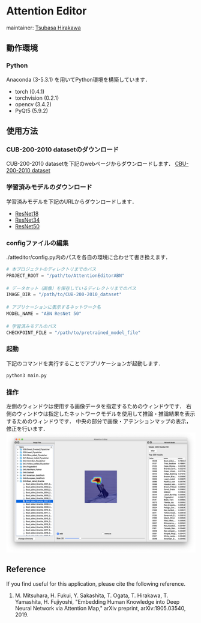 # Attention Editor
maintainer: [Tsubasa Hirakawa](https://thirakawa.github.io)


## 動作環境

### Python
Anaconda (3-5.3.1) を用いてPython環境を構築しています．
* torch (0.4.1)
* torchvision (0.2.1)
* opencv (3.4.2)
* PyQt5 (5.9.2)


## 使用方法

### CUB-200-2010 datasetのダウンロード
CUB-200-2010 datasetを下記のwebページからダウンロードします．
[CBU-200-2010 dataset](http://www.vision.caltech.edu/visipedia/CUB-200.html)

### 学習済みモデルのダウンロード
学習済みモデルを下記のURLからダウンロードします．
* [ResNet18](https://drive.google.com/open?id=1SGlBahck_F8CkBmfxkCCjBjA_2UT_t1v)
* [ResNet34](https://drive.google.com/open?id=1u0HI9FXjoO_WH4JLQvqE_ZEvp_0WD-PH)
* [ResNet50](https://drive.google.com/open?id=15it2_wGo41FRFlrTMJR66Ve42P1lJNDr)


### configファイルの編集
./atteditor/config.py内のパスを各自の環境に合わせて書き換えます．
```python
# 本プロジェクトのディレクトリまでのパス
PROJECT_ROOT = "/path/to/AttentionEditorABN"

# データセット（画像）を保存しているディレクトリまでのパス
IMAGE_DIR = "/path/to/CUB-200-2010_dataset"

# アプリケーションに表示するネットワーク名
MODEL_NAME = "ABN ResNet 50"

# 学習済みモデルのパス
CHECKPOINT_FILE = "/path/to/pretrained_model_file"
```

### 起動
下記のコマンドを実行することでアプリケーションが起動します．
```bash
python3 main.py
```

### 操作

左側のウィンドウは使用する画像データを指定するためのウィンドウです．
右側のウィンドウは指定したネットワークモデルを使用して推論・推論結果を表示するためのウィンドウです．
中央の部分で画像・アテンションマップの表示，修正を行います．
![Attention Editor](./figures/screenshot.png)



## Reference
If you find useful for this application, please cite the following reference.
1. M. Mitsuhara, H. Fukui, Y. Sakashita, T. Ogata, T. Hirakawa, T. Yamashita, H. Fujiyoshi, "Embedding Human Knowledge into Deep Neural Network via Attention Map," arXiv preprint, arXiv:1905.03540, 2019.
